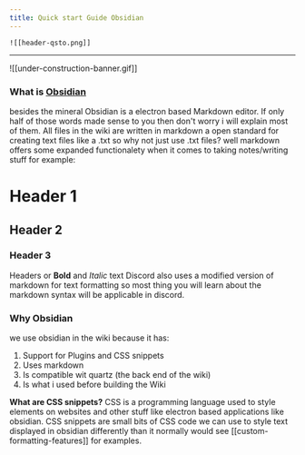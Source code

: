 ```yaml
---
title: Quick start Guide Obsidian
---
```

`![[header-qsto.png]]`
***

![[under-construction-banner.gif]]

### What is [Obsidian](https://obsidian.md/)
besides the mineral Obsidian is a electron based Markdown editor.
If only half of those words made sense to you then don't worry i will explain most of them.
All files in the wiki are written in markdown a open standard for creating text files like a .txt so why not just use .txt files? well markdown offers some expanded functionalety when it comes to taking notes/writing stuff for example:
# Header 1
## Header 2
### Header 3 

Headers or **Bold** and *Italic* text 
Discord also uses a modified version of markdown for text formatting so most thing you will learn about the markdown syntax will be applicable in discord.

### Why Obsidian
we use obsidian in the wiki because it has:

1. Support for Plugins and CSS snippets
2. Uses markdown
3. Is compatible wit quartz (the back end of the wiki)
4. Is what i used before building the Wiki

**What are CSS snippets?**
CSS is a programming language used to style elements on websites and other stuff like electron based applications like obsidian. CSS snippets are small bits of CSS code we can use to style text displayed in obsidian differently than it normally would see [[custom-formatting-features]] for examples.

